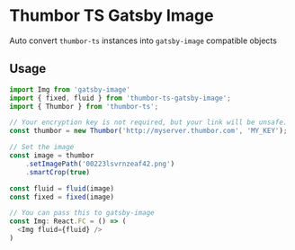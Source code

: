 # Thumbor TS Gatsby Image

Auto convert `thumbor-ts` instances into `gatsby-image` compatible objects


## Usage

```typescript
import Img from 'gatsby-image'
import { fixed, fluid } from 'thumbor-ts-gatsby-image';
import { Thumbor } from 'thumbor-ts';

// Your encryption key is not required, but your link will be unsafe.
const thumbor = new Thumbor('http://myserver.thumbor.com', 'MY_KEY');

// Set the image
const image = thumbor
    .setImagePath('00223lsvrnzeaf42.png')
    .smartCrop(true)

const fluid = fluid(image)
const fixed = fixed(image)

// You can pass this to gatsby-image
const Img: React.FC = () => (
  <Img fluid={fluid} />
)
```
